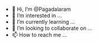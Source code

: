 - 👋 Hi, I’m @Pagadalaram
- 👀 I’m interested in ...
- 🌱 I’m currently learning ...
- 💞️ I’m looking to collaborate on ...
- 📫 How to reach me ...

<!---
Pagadalaram/Pagadalaram is a ✨ special ✨ repository because its `README.md` (this file) appears on your GitHub profile.
You can click the Preview link to take a look at your changes.
--->
